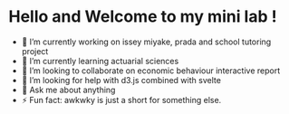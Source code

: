 # Hello and Welcome to my mini lab !


- 🔭 I’m currently working on issey miyake, prada and school tutoring project
- 🌱 I’m currently learning actuarial sciences 
- 👯 I’m looking to collaborate on economic behaviour interactive report
- 🤔 I’m looking for help with d3.js combined with svelte
- 💬 Ask me about anything
- ⚡ Fun fact: awkwky is just a short for something else.
